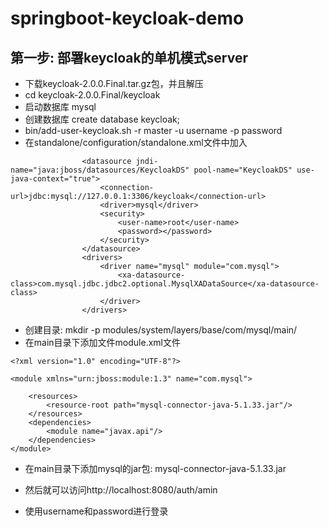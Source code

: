 # springboot-keycloak-demo

## 第一步: 部署keycloak的单机模式server
- 下载keycloak-2.0.0.Final.tar.gz包，并且解压
- cd keycloak-2.0.0.Final/keycloak
- 启动数据库 mysql
- 创建数据库 create database keycloak;
- bin/add-user-keycloak.sh -r master -u username -p password
- 在standalone/configuration/standalone.xml文件中加入

```
                <datasource jndi-name="java:jboss/datasources/KeycloakDS" pool-name="KeycloakDS" use-java-context="true">
                    <connection-url>jdbc:mysql://127.0.0.1:3306/keycloak</connection-url>
                    <driver>mysql</driver>
                    <security>
                        <user-name>root</user-name>
                        <password></password>
                    </security>
                </datasource>
                <drivers>
                    <driver name="mysql" module="com.mysql">
                        <xa-datasource-class>com.mysql.jdbc.jdbc2.optional.MysqlXADataSource</xa-datasource-class>
                    </driver>
                </drivers>
```

- 创建目录: mkdir -p modules/system/layers/base/com/mysql/main/
- 在main目录下添加文件module.xml文件

```
<?xml version="1.0" encoding="UTF-8"?>

<module xmlns="urn:jboss:module:1.3" name="com.mysql">

    <resources>
        <resource-root path="mysql-connector-java-5.1.33.jar"/>
    </resources>
    <dependencies>
        <module name="javax.api"/>
    </dependencies>
</module>
```

- 在main目录下添加mysql的jar包: mysql-connector-java-5.1.33.jar

- 然后就可以访问http://localhost:8080/auth/amin

- 使用username和password进行登录
